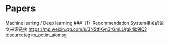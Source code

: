 # Papers
Machine learing / Deep learning
###（1）Recommendation System相关的论文来源链接 https://mp.weixin.qq.com/s/3NStfKyn3rGmLUrgk4b9lQ?tdsourcetag=s_pctim_aiomsg
